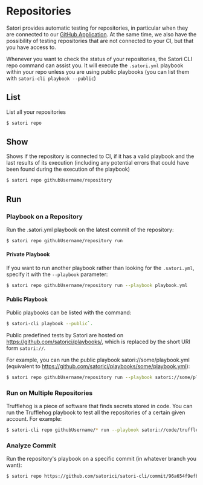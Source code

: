 # Repositories

Satori provides automatic testing for repositories, in particular when they are connected to our [GitHub Application](https://github.com/apps/satorici). At the same time, we also have the possibility of testing repositories that are not connected to your CI, but that you have access to.

Whenever you want to check the status of your repositories, the Satori CLI repo command can assist you. It will execute the `.satori.yml` playbook within your repo unless you are using public playbooks (you can list them with `satori-cli playbook --public`)

## List

List all your repositories

```sh
$ satori repo
```

## Show

Shows if the repository is connected to CI, if it has a valid playbook and the last results of its execution (including any potential errors that could have been found during the execution of the playbook)

```sh
$ satori repo githubUsername/repository
```

## Run

### Playbook on a Repository

Run the .satori.yml playbook on the latest commit of the repository:

```sh
$ satori repo githubUsername/repository run
```

#### Private Playbook

If you want to run another playbook rather than looking for the `.satori.yml`, specify it with the `--playbook` parameter:

```sh
$ satori repo githubUsername/repository run --playbook playbook.yml
```

#### Public Playbook

Public playbooks can be listed with the command:

```sh
$ satori-cli playbook --public`. 
```

Public predefined tests by Satori are hosted on https://github.com/satorici/playbooks/, which is replaced by the short URI form `satori://`.

For example, you can run the public playbook satori://some/playbook.yml (equivalent to <https://github.com/satorici/playbooks/some/playbook.yml>):

```sh
$ satori repo githubUsername/repository run --playbook satori://some/playbook.yml
```

### Run on Multiple Repositories

Trufflehog is a piece of software that finds secrets stored in code. You can run the Trufflehog playbook to test all the repositories of a certain given account. For example:

```sh
$ satori-cli repo githubUsername/* run --playbook satori://code/trufflehog.yml
```

### Analyze Commit

Run the repository's playbook on a specific commit (in whatever branch you want):

```sh
$ satori repo https://github.com/satorici/satori-cli/commit/96a654f9efb8962b20a514eccbe827518ca725b2 run
```
